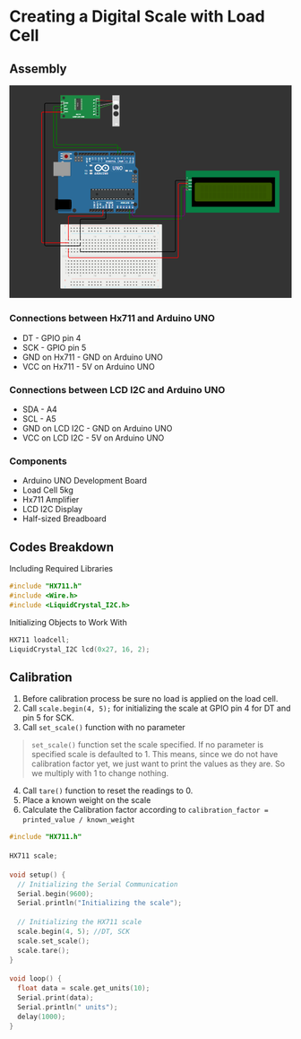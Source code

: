# Creating a Digital Scale with Load Cell

## Assembly
![](https://github.com/fy0d-0r/digital-scale-with-load-cell/blob/main/images/assembled-components.png)

### Connections between Hx711 and Arduino UNO
- DT - GPIO pin 4
- SCK - GPIO pin 5
- GND on Hx711 - GND on Arduino UNO
- VCC on Hx711 - 5V on Arduino UNO

### Connections between LCD I2C and Arduino UNO
- SDA - A4
- SCL - A5
- GND on LCD I2C - GND on Arduino UNO
- VCC on LCD I2C - 5V on Arduino UNO

### Components
- Arduino UNO Development Board
- Load Cell 5kg
- Hx711 Amplifier
- LCD I2C Display
- Half-sized Breadboard

## Codes Breakdown
Including Required Libraries
```cpp
#include "HX711.h"
#include <Wire.h>
#include <LiquidCrystal_I2C.h>
```

Initializing Objects to Work With
```cpp
HX711 loadcell;
LiquidCrystal_I2C lcd(0x27, 16, 2);
```

## Calibration

1. Before calibration process be sure no load is applied on the load cell.
2. Call `scale.begin(4, 5);` for initializing the scale at GPIO pin 4 for DT and pin 5 for SCK.
3. Call `set_scale()` function with no parameter
> `set_scale()` function set the scale specified. If no parameter is specified scale is defaulted to 1.
> This means, since we do not have calibration factor yet, we just want to print the values as they are. So we multiply with 1 to change nothing.
4. Call `tare()` function to reset the readings to 0.
5. Place a known weight on the scale
6. Calculate the Calibration factor according to `calibration_factor = printed_value / known_weight`

```cpp
#include "HX711.h"

HX711 scale;

void setup() {
  // Initializing the Serial Communication
  Serial.begin(9600);
  Serial.println("Initializing the scale");
  
  // Initializing the HX711 scale
  scale.begin(4, 5); //DT, SCK
  scale.set_scale();
  scale.tare();
}

void loop() {
  float data = scale.get_units(10);
  Serial.print(data);
  Serial.println(" units");
  delay(1000);
}
```
